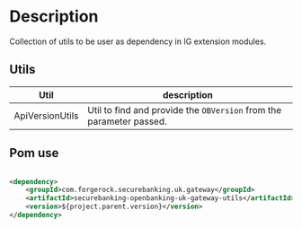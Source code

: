 # Description

Collection of utils to be user as dependency in IG extension modules.

## Utils

| Util            | description                                                         |
|-----------------|---------------------------------------------------------------------|
| ApiVersionUtils | Util to find and provide the `OBVersion` from the parameter passed. |

## Pom use

```xml

<dependency>
    <groupId>com.forgerock.securebanking.uk.gateway</groupId>
    <artifactId>securebanking-openbanking-uk-gateway-utils</artifactId>
    <version>${project.parent.version}</version>
</dependency>
```
